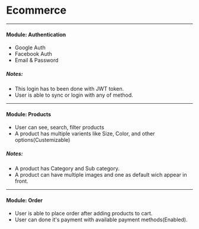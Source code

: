 # Ecommerce
---



#### Module: Authentication
- Google Auth
- Facebook Auth
- Email & Password

##### Notes: 
- This login has to been done with JWT token.
- User is able to sync or login with any of method.

----

#### Module: Products
- User can see, search, filter products
- A product has multiple varients like Size, Color, and other options(Custemizable)

##### Notes:
- A product has Category and Sub category.
- A product can have multiple images and one as default wich appear in front.

----

#### Module: Order
- User is able to place order after adding products to cart.
- User can done it's payment with available payment methods(Enabled).